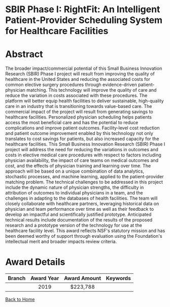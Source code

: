 
SBIR Phase I: RightFit: An Intelligent Patient-Provider Scheduling System for Healthcare Facilities
===================================================================================================

# Abstract


The broader impact/commercial potential of this Small Business Innovation Research (SBIR) Phase I project will result from improving the quality of healthcare in the United States and reducing the associated costs for common elective surgery procedures through evidence-driven patient-physician matching. This technology will improve the quality of care and reduce the variation in costs associated with these procedures. The platform will better equip health facilities to deliver sustainable, high-quality care in an industry that is transitioning towards value-based care. The commercial impact of the project will result from generating savings to healthcare facilities. Personalized physician scheduling helps patients access the most beneficial care and has the potential to reduce complications and improve patient outcomes. Facility-level cost reduction and patient outcome improvement enabled by this technology not only translates to cost savings for patients, but also increased capacity for the healthcare facilities. This Small Business Innovation Research (SBIR) Phase I project will address the need for reducing the variations in outcomes and costs in elective medical care procedures with respect to factors including physician availability, the impact of care teams on medical outcomes and cost, and the effects of physician training and learning over time. The approach will be based on a unique combination of data analytics, stochastic processes, and machine learning, applied to the patient-provider matching problem. The technical challenges to be addressed in this project include the dynamic nature of physician strengths, the difficulty in attribution of outcomes to individual physicians in a team, and the challenges in adapting to the databases of health facilities. The team will closely collaborate with healthcare partners, leveraging historical data on physician and team performance over time as well as their feedback to develop an impactful and scientifically justified prototype. Anticipated technical results include documentation of the results of the proposed research and a prototype version of the technology for use at the healthcare facility level. This award reflects NSF's statutory mission and has been deemed worthy of support through evaluation using the Foundation's intellectual merit and broader impacts review criteria.  

# Award Details

|Branch|Award Year|Award Amount|Keywords|
| :---: | :---: | :---: | :---: |
||2019|$223,788||
  
  


[Back to Home](https://github.com/chrischow/dod_sbir_awards#544)